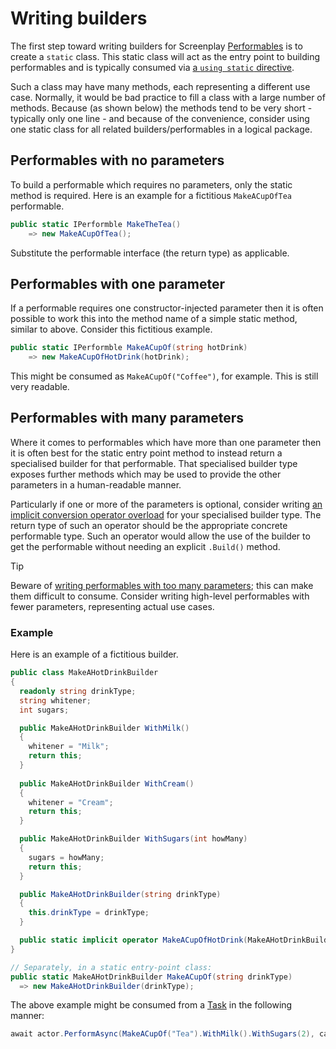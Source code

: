 # Writing builders

The first step toward writing builders for Screenplay [Performables] is to create a `static` class.
This static class will act as the entry point to building performables and is typically consumed via [a `using static` directive].

Such a class may have many methods, each representing a different use case.
Normally, it would be bad practice to fill a class with a large number of methods.
Because (as shown below) the methods tend to be very short - typically only one line - and because of the convenience, consider using one static class for all related builders/performables in a logical package.

[Performables]: ../../glossary/Performable.md
[a `using static` directive]: https://learn.microsoft.com/en-us/dotnet/csharp/language-reference/keywords/using-directive#the-static-modifier

## Performables with no parameters

To build a performable which requires no parameters, only the static method is required.
Here is an example for a fictitious `MakeACupOfTea` performable.

```csharp
public static IPerformble MakeTheTea()
    => new MakeACupOfTea();
```

Substitute the performable interface (the return type) as applicable.

## Performables with one parameter

If a performable requires one constructor-injected parameter then it is often possible to work this into the method name of a simple static method, similar to above. 
Consider this fictitious example. 

```csharp
public static IPerformble MakeACupOf(string hotDrink)
    => new MakeACupOfHotDrink(hotDrink);
```

This might be consumed as `MakeACupOf("Coffee")`, for example.
This is still very readable.

## Performables with many parameters

Where it comes to performables which have more than one parameter then it is often best for the static entry point method to instead return a specialised builder for that performable. 
That specialised builder type exposes further methods which may be used to provide the other parameters in a human-readable manner.

Particularly if one or more of the parameters is optional, consider writing [an implicit conversion operator overload] for your specialised builder type.
The return type of such an operator should be the appropriate concrete performable type.
Such an operator would allow the use of the builder to get the performable without needing an explicit `.Build()` method.

> [!TIP]
> Beware of [writing performables with too many parameters]; this can make them difficult to consume. 
> Consider writing high-level performables with fewer parameters, representing actual use cases.

[an implicit conversion operator overload]: https://learn.microsoft.com/en-us/dotnet/csharp/language-reference/operators/user-defined-conversion-operators
[writing performables with too many parameters]: ../writingPerformables/ParameterizeLowLevelPerformables.md

### Example

Here is an example of a fictitious builder.

```csharp
public class MakeAHotDrinkBuilder
{
  readonly string drinkType;
  string whitener;
  int sugars;

  public MakeAHotDrinkBuilder WithMilk()
  {
    whitener = "Milk";
    return this;
  }
  
  public MakeAHotDrinkBuilder WithCream()
  {
    whitener = "Cream";
    return this;
  }

  public MakeAHotDrinkBuilder WithSugars(int howMany)
  {
    sugars = howMany;
    return this;
  }

  public MakeAHotDrinkBuilder(string drinkType)
  {
    this.drinkType = drinkType;
  }

  public static implicit operator MakeACupOfHotDrink(MakeAHotDrinkBuilder builder) => new MakeACupOfHotDrink(builder.drinkType, builder.whitener, sugars);
}

// Separately, in a static entry-point class: 
public static MakeAHotDrinkBuilder MakeACupOf(string drinkType)
  => new MakeAHotDrinkBuilder(drinkType);
```

The above example might be consumed from a [Task] in the following manner: 

```csharp
await actor.PerformAsync(MakeACupOf("Tea").WithMilk().WithSugars(2), cancellationToken);
```

[Task]: ../../glossary/Task.md